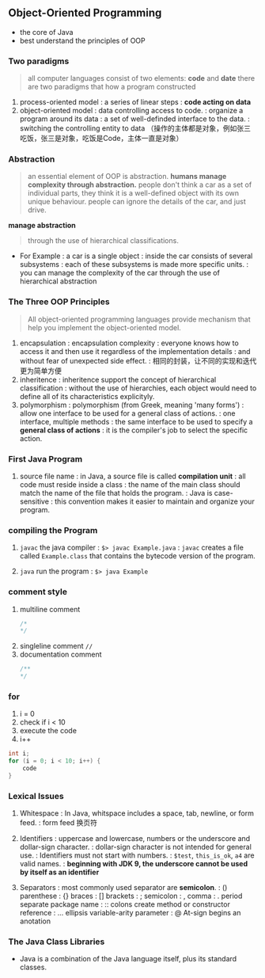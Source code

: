 ## Object-Oriented Programming
- the core of Java
- best understand the principles of OOP

### Two paradigms

> all computer languages consist of two elements: **code** and **date**
> there are two paradigms that how a program constructed
1. process-oriented model
   : a series of linear steps
   : **code acting on data**
2. object-oriented model
   : data controlling access to code.
   : organize a program around its data
   : a set of well-definded interface to the data.
   : switching the controlling entity to data （操作的主体都是对象，例如张三吃饭，张三是对象，吃饭是Code，主体一直是对象）
   
### Abstraction
> an essential element of OOP is abstraction.
> **humans manage complexity through abstraction.**
> people don't think a car as a set of individual parts, they think it is a well-defined object with its own unique behaviour.
> people can ignore the details of the car, and just drive.

**manage abstraction**
> through the use of hierarchical classifications.
- For Example
: a car is a single object
: inside the car consists of several subsystems
: each of these subsystems is made more specific units.
: you can manage the complexity of the car through the use of hierarchical abstraction

### The Three OOP Principles
> All object-oriented programming languages provide mechanism that help you implement the object-oriented model.
1. encapsulation
   : encapsulation complexity
   : everyone knows how to access it and then use it regardless of the implementation details
   : and without fear of unexpected side effect.
   : 相同的封装，让不同的实现和迭代更为简单方便
2. inheritence
   : inheritence support the concept of hierarchical classification
   : without the use of hierarchies, each object would need to define all of its characteristics explicityly.
3. polymorphism
   : polymorphism (from Greek, meaning 'many forms')
   : allow one interface to be used for a general class of actions.
   : one interface, multiple methods
   : the same interface to be used to specify a **general class of actions**
   : it is the compiler's job to select the specific action.

### First Java Program

1. source file name
   : in Java, a source file is called **compilation unit**
   : all code must reside inside a class
   : the name of the main class should match the name of the file that holds the program.
   : Java is case-sensitive
   : this convention makes it easier to maintain and organize your program.

### compiling the Program

1. `javac` the java compiler
   : `$> javac Example.java`
   : `javac` creates a file called `Example.class` that contains the bytecode version of the program.

2. `java` run the program
   : `$> java Example`

### comment style
1. multiline comment
   ```java
   /*
   */
   ```
2. singleline comment
   `//`
3. documentation comment
   ```java
   /**
   */
   ```

### for
1. i = 0
2. check if i < 10
3. execute the code
4. i++
```java
int i;
for (i = 0; i < 10; i++) {
    code
}
```

### Lexical Issues

1. Whitespace
   : In Java, whitspace includes a space, tab, newline, or form feed.
   : form feed 换页符

2. Identifiers
   : uppercase and lowercase, numbers or the underscore and dollar-sign character.
   : dollar-sign character is not intended for general use.
   : Identifiers must not start with numbers.
   : `$test`, `this_is_ok`, `a4` are valid names.
   : **beginning with JDK 9, the underscore cannot be used by itself as an identifier**

3. Separators
   : most commonly used separator are **semicolon**.
   : () parenthese
   : {} braces
   : [] brackets
   : ;  semicolon
   : ,  comma
   : .  period separate package name
   : :: colons create method or constructor reference
   : ... ellipsis variable-arity parameter
   : @ At-sign begins an anotation
   
### The Java Class Libraries

- Java is a combination of the Java language itself, plus its standard classes.
